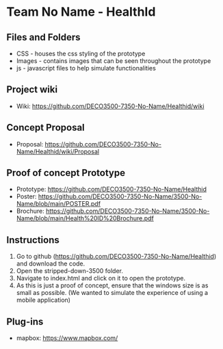 # Team No Name - HealthId

## Files and Folders

* CSS - houses the css styling of the prototype
* Images - contains images that can be seen throughout the prototype
* js - javascript files to help simulate functionalities

## Project wiki

* Wiki: https://github.com/DECO3500-7350-No-Name/Healthid/wiki

## Concept Proposal

* Proposal: https://github.com/DECO3500-7350-No-Name/Healthid/wiki/Proposal

## Proof of concept Prototype

* Prototype: https://github.com/DECO3500-7350-No-Name/Healthid
* Poster: https://github.com/DECO3500-7350-No-Name/3500-No-Name/blob/main/POSTER.pdf
* Brochure: https://github.com/DECO3500-7350-No-Name/3500-No-Name/blob/main/Health%20ID%20Brochure.pdf

## Instructions
1. Go to github (https://github.com/DECO3500-7350-No-Name/Healthid) and download the code.
2. Open the stripped-down-3500 folder.
3. Navigate to index.html and click on it to open the prototype.
4. As this is just a proof of concept, ensure that the windows size is as small as possible. (We wanted to simulate the experience of using a mobile application)

## Plug-ins
* mapbox: https://www.mapbox.com/
